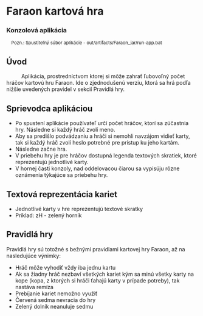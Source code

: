 # Faraon kartová hra
### Konzolová aplikácia

<sub>&nbsp;&nbsp;&nbsp;&nbsp;Pozn.: Spustiteľný súbor aplikácie - out/artifacts/Faraon_jar/run-app.bat</sub> 

## Úvod  
&nbsp;&nbsp;&nbsp;&nbsp;&nbsp;&nbsp;&nbsp;&nbsp;&nbsp; Aplikácia, prostredníctvom ktorej si môže zahrať ľubovoľný počet hráčov kartovú hru Faraon.
Ide o zjednodušenú verziu, ktorá sa hrá podľa nižšie uvedených pravidel v sekcií Pravidlá hry.

## Sprievodca aplikáciou
- Po spustení aplikácie používateľ určí počet hráčov, ktorí sa zúčastnia hry. Následne si každý hráč zvolí meno. 
- Aby sa predišlo podvádzaniu a hráči si nemohli navzájom vidieť karty, tak si každý hráč zvolí heslo potrebné pre prístup ku jeho kartám. 
- Následne začne hra. 
- V priebehu hry je pre hráčov dostupná legenda textových skratiek, 
ktoré reprezentujú jednotlivé karty.
- V hornej časti konzoly, nad oddelovacou čiarou sa vypisúju rôzne oznámenia týkajúce sa priebehu hry.

## Textová reprezentácia kariet
- Jednotlivé karty v hre reprezentujú textové skratky
- Príklad: zH - zelený horník

## Pravidlá hry
Pravidlá hry sú totožné s bežnými pravidlami kartovej hry Faraon, až na nasledujúce výnimky:
- Hráč môže vyhodiť vždy iba jednu kartu
- Ak sa žiadny hráč nezbaví všetkých kariet kým sa minú všetky karty na kope (kopa, z ktorých si hráči ťahajú karty v prípade potreby), tak nastáva remíza
- Prebíjanie kariet nemožno využiť
- Červená sedma nevracia do hry
- Zelený dolník neanuluje sedmu

